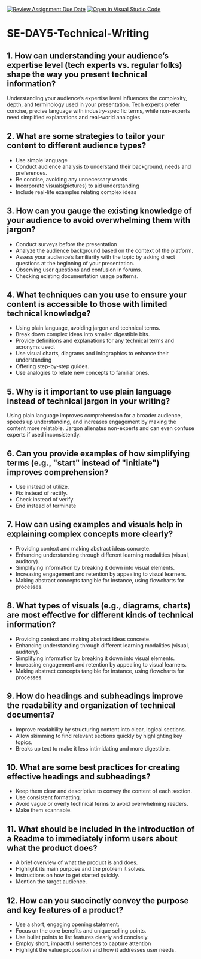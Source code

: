 [![Review Assignment Due Date](https://classroom.github.com/assets/deadline-readme-button-22041afd0340ce965d47ae6ef1cefeee28c7c493a6346c4f15d667ab976d596c.svg)](https://classroom.github.com/a/zsAR-pyY)
[![Open in Visual Studio Code](https://classroom.github.com/assets/open-in-vscode-2e0aaae1b6195c2367325f4f02e2d04e9abb55f0b24a779b69b11b9e10269abc.svg)](https://classroom.github.com/online_ide?assignment_repo_id=18565703&assignment_repo_type=AssignmentRepo)
# SE-DAY5-Technical-Writing
## 1. How can understanding your audience’s expertise level (tech experts vs. regular folks) shape the way you present technical information?
Understanding your audience’s expertise level influences the complexity, depth, and terminology used in your presentation. Tech experts prefer concise, precise language with industry-specific terms, while non-experts need simplified explanations and real-world analogies.
## 2. What are some strategies to tailor your content to different audience types?
-	Use simple language
-	Conduct audience analysis to understand their background, needs and preferences.
-	Be concise, avoiding any unnecessary words
-	Incorporate visuals(pictures) to aid understanding
-	Include real-life examples relating complex ideas

## 3. How can you gauge the existing knowledge of your audience to avoid overwhelming them with jargon?
-	Conduct surveys before the presentation
-	Analyze the audience background based on the context of the platform.
-	Assess your audience’s familiarity with the topic by asking direct questions at the beginning of your presentation.
-	Observing user questions and confusion in forums.
-	Checking existing documentation usage patterns.

## 4. What techniques can you use to ensure your content is accessible to those with limited technical knowledge?
- Using plain language, avoiding jargon and technical terms.
- Break down complex ideas into smaller digestible bits.
- Provide definitions and explanations for any technical terms and acronyms used.
- Use visual charts, diagrams and infographics to enhance their understanding
- Offering step-by-step guides.
- Use analogies to relate new concepts to familiar ones.

## 5. Why is it important to use plain language instead of technical jargon in your writing?
Using plain language improves comprehension for a broader audience, speeds up understanding, and increases engagement by making the content more relatable. Jargon alienates non-experts and can even confuse experts if used inconsistently.
## 6. Can you provide examples of how simplifying terms (e.g., "start" instead of "initiate") improves comprehension?
- Use instead of utilize.
- Fix instead of rectify.
- Check instead of verify.
- End instead of terminate

## 7. How can using examples and visuals help in explaining complex concepts more clearly?
   - Providing context and making abstract ideas concrete.
   - Enhancing understanding through different learning modalities (visual, auditory).
   - Simplifying information by breaking it down into visual elements.
   - Increasing engagement and retention by appealing to visual learners.
   - Making abstract concepts tangible for instance, using flowcharts for processes.

## 8. What types of visuals (e.g., diagrams, charts) are most effective for different kinds of technical information?
   - Providing context and making abstract ideas concrete.
   - Enhancing understanding through different learning modalities (visual, auditory).
   - Simplifying information by breaking it down into visual elements.
   - Increasing engagement and retention by appealing to visual learners.
   - Making abstract concepts tangible for instance, using flowcharts for processes.

## 9. How do headings and subheadings improve the readability and organization of technical documents?
- Improve readability by structuring content into clear, logical sections.
- Allow skimming to find relevant sections quickly by highlighting key topics.
- Breaks up text to make it less intimidating and more digestible.

## 10. What are some best practices for creating effective headings and subheadings?
- Keep them clear and descriptive to convey the content of each section.
- Use consistent formatting.
- Avoid vague or overly technical terms to avoid overwhelming readers.
- Make them scannable.

## 11. What should be included in the introduction of a Readme to immediately inform users about what the product does?
-	A brief overview of what the product is and does.
-	Highlight its main purpose and the problem it solves.
-	Instructions on how to get started quickly.
-	Mention the target audience.

## 12. How can you succinctly convey the purpose and key features of a product?
- Use a short, engaging opening statement.
- Focus on the core benefits and unique selling points.
- Use bullet points to list features clearly and concisely.
- Employ short, impactful sentences to capture attention
- Highlight the value proposition and how it addresses user needs.
